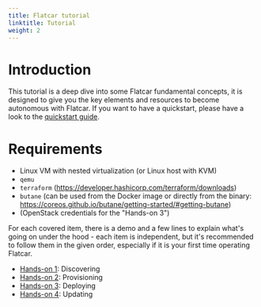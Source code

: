 ```yaml
---
title: Flatcar tutorial
linktitle: Tutorial
weight: 2
---
```


# Introduction

This tutorial is a deep dive into some Flatcar fundamental concepts, it is designed to give you the key elements and resources to become autonomous with Flatcar. If you want to have a quickstart, please have a look to the [quickstart guide][quickstart].

# Requirements

* Linux VM with nested virtualization (or Linux host with KVM)
* `qemu`
* `terraform` (https://developer.hashicorp.com/terraform/downloads)
* `butane` (can be used from the Docker image or directly from the binary: https://coreos.github.io/butane/getting-started/#getting-butane)
* (OpenStack credentials for the "Hands-on 3")

For each covered item, there is a demo and a few lines to explain what's going on under the hood - each item is independent, but it's recommended to follow them in the given order, especially if it is your first time operating Flatcar.

* [Hands-on 1][hands-on-1]: Discovering
* [Hands-on 2][hands-on-2]: Provisioning
* [Hands-on 3][hands-on-3]: Deploying
* [Hands-on 4][hands-on-4]: Updating

[hands-on-1]: ./tutorial/hands-on-1
[hands-on-2]: ./tutorial/hands-on-2
[hands-on-3]: ./tutorial/hands-on-3
[hands-on-4]: ./tutorial/hands-on-4
[quickstart]: ./installing
